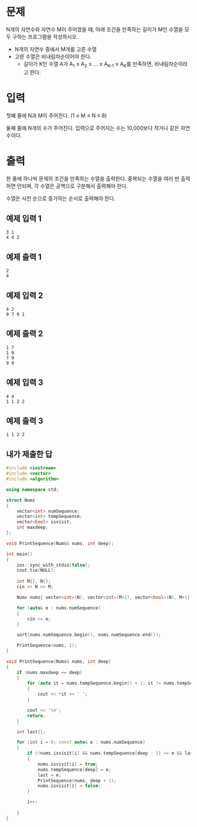 문제
===========
N개의 자연수와 자연수 M이 주어졌을 때, 아래 조건을 만족하는 길이가 M인 수열을 모두 구하는 프로그램을 작성하시오.

- N개의 자연수 중에서 M개를 고른 수열
- 고른 수열은 비내림차순이어야 한다.
  - 길이가 K인 수열 A가 A<sub>1</sub> ≤ A<sub>2</sub> ≤ ... ≤ A<sub>K-1</sub> ≤ A<sub>K</sub>를 만족하면, 비내림차순이라고 한다.

입력
=================
첫째 줄에 N과 M이 주어진다. (1 ≤ M ≤ N ≤ 8)

둘째 줄에 N개의 수가 주어진다. 입력으로 주어지는 수는 10,000보다 작거나 같은 자연수이다.

출력
============
한 줄에 하나씩 문제의 조건을 만족하는 수열을 출력한다. 중복되는 수열을 여러 번 출력하면 안되며, 각 수열은 공백으로 구분해서 출력해야 한다.

수열은 사전 순으로 증가하는 순서로 출력해야 한다.

예제 입력 1 
---------
```
3 1
4 4 2
```
예제 출력 1 
--------
```
2
4
```
예제 입력 2 
--------
```
4 2
9 7 9 1
```
예제 출력 2 
----------
```
1 7
1 9
7 9
9 9
```
예제 입력 3 
--------
```
4 4
1 1 2 2
```
예제 출력 3 
-------------
```
1 1 2 2
```

내가 제출한 답
--------------
```cpp
#include <iostream>
#include <vector>
#include <algorithm>

using namespace std;

struct Nums
{
	vector<int> numSequence;
	vector<int> tempSequence;
	vector<bool> isvisit;
	int maxdeep;
};

void PrintSequence(Nums& nums, int deep);

int main()
{
	ios::sync_with_stdio(false);
	cout.tie(NULL);
	
	int M{}, N{};
	cin >> N >> M;

	Nums nums{ vector<int>(N), vector<int>(M+1), vector<bool>(N), M+1};

	for (auto& e : nums.numSequence)
	{
		cin >> e;
	}

	sort(nums.numSequence.begin(), nums.numSequence.end());

	PrintSequence(nums, 1);
}

void PrintSequence(Nums& nums, int deep)
{
	if (nums.maxdeep == deep)
	{
		for (auto it = nums.tempSequence.begin() + 1; it != nums.tempSequence.end(); it++)
		{
			cout << *it << ' ';
		}

		cout << '\n';
		return;
	}

	int last{};

	for (int i = 0; const auto& e : nums.numSequence)
	{
		if (!nums.isvisit[i] && nums.tempSequence[deep - 1] <= e && last != e)
		{
			nums.isvisit[i] = true;
			nums.tempSequence[deep] = e;
			last = e;
			PrintSequence(nums, deep + 1);
			nums.isvisit[i] = false;
		}

		i++;
		
	}
}
```
